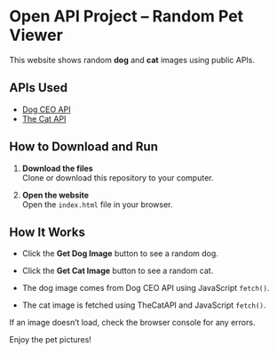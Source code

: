 # Open API Project – Random Pet Viewer

This website shows random **dog** and **cat** images using public APIs.

## APIs Used

- [Dog CEO API](https://dog.ceo/dog-api/)
- [The Cat API](https://thecatapi.com/)

## How to Download and Run

1. **Download the files**  
   Clone or download this repository to your computer.

2. **Open the website**  
   Open the `index.html` file in your browser.

## How It Works

- Click the **Get Dog Image** button to see a random dog.
- Click the **Get Cat Image** button to see a random cat.

- The dog image comes from Dog CEO API using JavaScript `fetch()`.
- The cat image is fetched using TheCatAPI and JavaScript `fetch()`.

If an image doesn’t load, check the browser console for any errors.

Enjoy the pet pictures!

